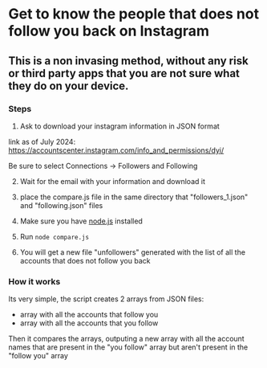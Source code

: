 # Get to know the people that does not follow you back on Instagram

## This is a non invasing method, without any risk or third party apps that you are not sure what they do on your device.

### Steps
1. Ask to download your instagram information in JSON format

link as of July 2024: https://accountscenter.instagram.com/info_and_permissions/dyi/

Be sure to select Connections -> Followers and Following

2. Wait for the email with your information and download it

3. place the compare.js file in the same directory that "followers_1.json" and  "following.json" files

4. Make sure you have [node.js](https://nodejs.org/) installed

5. Run `node compare.js`

6. You will get a new file "unfollowers" generated with the list of all the accounts that does not follow you back

### How it works
Its very simple, the script creates 2 arrays from JSON files:
- array with all the accounts that follow you
- array with all the accounts that you follow

Then it compares the arrays, outputing a new array with all the account names that are present in the "you follow" array but aren't present in the "follow you" array
